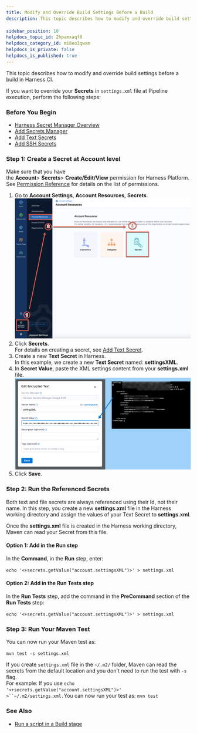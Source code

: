 ```yaml
---
title: Modify and Override Build Settings Before a Build
description: This topic describes how to modify and override build settings before a build in Harness CI.

sidebar_position: 10
helpdocs_topic_id: 2hpamxaqf0
helpdocs_category_id: mi8eo3qwxm
helpdocs_is_private: false
helpdocs_is_published: true
---
```


This topic describes how to modify and override build settings before a build in Harness CI.

If you want to override your **Secrets** in `settings.xml` file at Pipeline execution, perform the following steps:

### Before You Begin

* [Harness Secret Manager Overview](../../../platform/7_Connectors/Secret-Managers/1-harness-secret-manager-overview.md)
* [Add Secrets Manager](../../../platform/7_Connectors/Secret-Managers/5-add-secrets-manager.md)
* [Add Text Secrets](../../../platform/6_Secrets/2-add-use-text-secrets.md)
* [Add SSH Secrets](../../../platform/6_Secrets/4-add-use-ssh-secrets.md)

### Step 1: Create a Secret at Account level

Make sure that you have the **Account**> **Secrets**> **Create/Edit/View** permission for Harness Platform. See [Permission Reference](../../../platform/4_Role-Based-Access-Control/ref-access-management/permissions-reference.md#platform) for details on the list of permissions.

1. Go to **Account Settings**, **Account Resources**, **Secrets**.
![](./static/modify-and-override-build-settings-before-a-build-08.png)
2. Click **Secrets**.  
For details on creating a secret, see [Add Text Secret](../../../platform/6_Security/2-add-use-text-secrets.md).
3. Create a new **Text** **Secret** in Harness.  
In this example, we create a new **Text Secret** named: **settingsXML**.
4. In **Secret Value**, paste the XML settings content from your **settings.xml** file.
![](./static/modify-and-override-build-settings-before-a-build-09.png)
5. Click **Save**.

### Step 2: Run the Referenced Secrets

Both text and file secrets are always referenced using their Id, not their name. In this step, you create a new **settings.xml** file in the Harness working directory and assign the values of your Text Secret to **settings.xml**.

Once the **settings.xml** file is created in the Harness working directory, Maven can read your Secret from this file.

#### Option 1: Add in the Run step

In the **Command**, in the **Run** step, enter:

`echo '<+secrets.getValue("account.settingsXML")>' > settings.xml`

#### Option 2: Add in the Run Tests step

In the **Run Tests** step, add the command in the **PreCommand** section of the **Run Tests** step:

 `echo '<+secrets.getValue("account.settingsXML")>' > settings.xml`

### Step 3: Run Your Maven Test

You can now run your Maven test as:

`mvn test -s settings.xml`

If you create `settings.xml` file in the `~/.m2/` folder, Maven can read the secrets from the default location and you don't need to run the test with `-s` flag.  
For example: If you use `echo '<+secrets.getValue("account.settingsXML")>' >``~/.m2/settings.xml.`You can now run your test as: `mvn test`

### See Also

* [Run a script in a Build stage](../run-ci-scripts/run-a-script-in-a-ci-stage.md)

